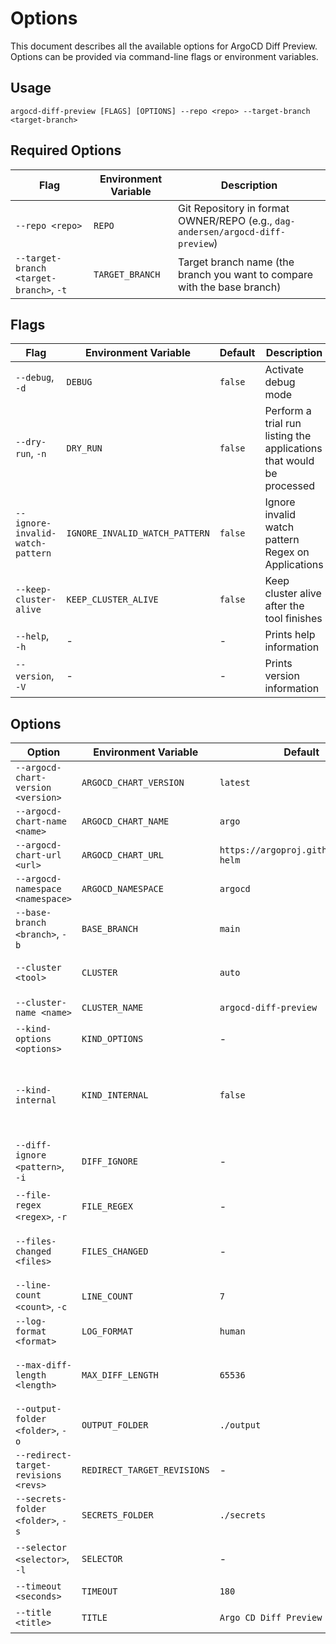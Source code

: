 # Options

This document describes all the available options for ArgoCD Diff Preview. Options can be provided via command-line flags or environment variables.

## Usage

```
argocd-diff-preview [FLAGS] [OPTIONS] --repo <repo> --target-branch <target-branch>
```

## Required Options

| Flag | Environment Variable | Description |
|------|---------------------|-------------|
| `--repo <repo>` | `REPO` | Git Repository in format OWNER/REPO (e.g., `dag-andersen/argocd-diff-preview`) |
| `--target-branch <target-branch>`, `-t` | `TARGET_BRANCH` | Target branch name (the branch you want to compare with the base branch) |

## Flags

| Flag | Environment Variable | Default | Description |
|------|---------------------|---------|-------------|
| `--debug`, `-d` | `DEBUG` | `false` | Activate debug mode |
| `--dry-run`, `-n` | `DRY_RUN` | `false` | Perform a trial run listing the applications that would be processed |
| `--ignore-invalid-watch-pattern` | `IGNORE_INVALID_WATCH_PATTERN` | `false` | Ignore invalid watch pattern Regex on Applications |
| `--keep-cluster-alive` | `KEEP_CLUSTER_ALIVE` | `false` | Keep cluster alive after the tool finishes |
| `--help`, `-h` | - | - | Prints help information |
| `--version`, `-V` | - | - | Prints version information |

## Options

| Option | Environment Variable | Default | Description |
|--------|---------------------|---------|-------------|
| `--argocd-chart-version <version>` | `ARGOCD_CHART_VERSION` | `latest` | Argo CD Helm Chart version |
| `--argocd-chart-name <name>` | `ARGOCD_CHART_NAME` | `argo` | Argo CD Helm Chart name |
| `--argocd-chart-url <url>` | `ARGOCD_CHART_URL` | `https://argoproj.github.io/argo-helm` | Argo CD Helm Chart URL |
| `--argocd-namespace <namespace>` | `ARGOCD_NAMESPACE` | `argocd` | Namespace to use for Argo CD |
| `--base-branch <branch>`, `-b` | `BASE_BRANCH` | `main` | Base branch name |
| `--cluster <tool>` | `CLUSTER` | `auto` | Local cluster tool. Options: kind, minikube, auto |
| `--cluster-name <name>` | `CLUSTER_NAME` | `argocd-diff-preview` | Cluster name (only for kind) |
| `--kind-options <options>` | `KIND_OPTIONS` | - | Additional options for kind cluster creation |
| `--kind-internal` | `KIND_INTERNAL` | `false` | Use the kind cluster's internal address in the kubeconfig. Allows connecting to it when running the CLI in a container. |
| `--diff-ignore <pattern>`, `-i` | `DIFF_IGNORE` | - | Ignore lines in diff. Example: `v[1,9]+.[1,9]+.[1,9]+` for ignoring version changes |
| `--file-regex <regex>`, `-r` | `FILE_REGEX` | - | Regex to filter files. Example: `/apps_.*\.yaml` |
| `--files-changed <files>` | `FILES_CHANGED` | - | List of files changed between branches (comma, space or newline separated) |
| `--line-count <count>`, `-c` | `LINE_COUNT` | `7` | Generate diffs with \<n\> lines of context |
| `--log-format <format>` | `LOG_FORMAT` | `human` | Log format. Options: human, json |
| `--max-diff-length <length>` | `MAX_DIFF_LENGTH` | `65536` | Max diff message character count. It only limits the generated Markdown file |
| `--output-folder <folder>`, `-o` | `OUTPUT_FOLDER` | `./output` | Output folder where the diff will be saved |
| `--redirect-target-revisions <revs>` | `REDIRECT_TARGET_REVISIONS` | - | List of target revisions to redirect |
| `--secrets-folder <folder>`, `-s` | `SECRETS_FOLDER` | `./secrets` | Secrets folder where the secrets are read from |
| `--selector <selector>`, `-l` | `SELECTOR` | - | Label selector to filter on (e.g., `key1=value1,key2=value2`) |
| `--timeout <seconds>` | `TIMEOUT` | `180` | Set timeout in seconds |
| `--title <title>` | `TITLE` | `Argo CD Diff Preview` | Custom title for the markdown output |
